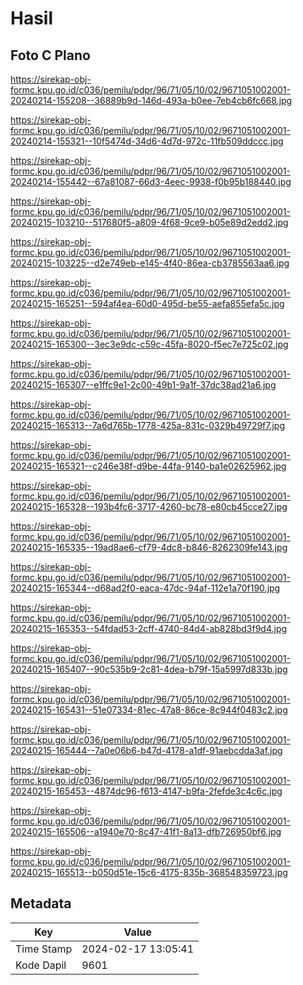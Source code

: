 # Hasil

## Foto C Plano

https://sirekap-obj-formc.kpu.go.id/c036/pemilu/pdpr/96/71/05/10/02/9671051002001-20240214-155208--36889b9d-146d-493a-b0ee-7eb4cb6fc668.jpg

https://sirekap-obj-formc.kpu.go.id/c036/pemilu/pdpr/96/71/05/10/02/9671051002001-20240214-155321--10f5474d-34d6-4d7d-972c-11fb509ddccc.jpg

https://sirekap-obj-formc.kpu.go.id/c036/pemilu/pdpr/96/71/05/10/02/9671051002001-20240214-155442--67a81087-66d3-4eec-9938-f0b95b188440.jpg

https://sirekap-obj-formc.kpu.go.id/c036/pemilu/pdpr/96/71/05/10/02/9671051002001-20240215-103210--517680f5-a809-4f68-9ce9-b05e89d2edd2.jpg

https://sirekap-obj-formc.kpu.go.id/c036/pemilu/pdpr/96/71/05/10/02/9671051002001-20240215-103225--d2e749eb-e145-4f40-86ea-cb3785563aa6.jpg

https://sirekap-obj-formc.kpu.go.id/c036/pemilu/pdpr/96/71/05/10/02/9671051002001-20240215-165251--594af4ea-60d0-495d-be55-aefa855efa5c.jpg

https://sirekap-obj-formc.kpu.go.id/c036/pemilu/pdpr/96/71/05/10/02/9671051002001-20240215-165300--3ec3e9dc-c59c-45fa-8020-f5ec7e725c02.jpg

https://sirekap-obj-formc.kpu.go.id/c036/pemilu/pdpr/96/71/05/10/02/9671051002001-20240215-165307--e1ffc9e1-2c00-49b1-9a1f-37dc38ad21a6.jpg

https://sirekap-obj-formc.kpu.go.id/c036/pemilu/pdpr/96/71/05/10/02/9671051002001-20240215-165313--7a6d765b-1778-425a-831c-0329b49729f7.jpg

https://sirekap-obj-formc.kpu.go.id/c036/pemilu/pdpr/96/71/05/10/02/9671051002001-20240215-165321--c246e38f-d9be-44fa-9140-ba1e02625962.jpg

https://sirekap-obj-formc.kpu.go.id/c036/pemilu/pdpr/96/71/05/10/02/9671051002001-20240215-165328--193b4fc6-3717-4260-bc78-e80cb45cce27.jpg

https://sirekap-obj-formc.kpu.go.id/c036/pemilu/pdpr/96/71/05/10/02/9671051002001-20240215-165335--19ad8ae6-cf79-4dc8-b846-8262309fe143.jpg

https://sirekap-obj-formc.kpu.go.id/c036/pemilu/pdpr/96/71/05/10/02/9671051002001-20240215-165344--d68ad2f0-eaca-47dc-94af-112e1a70f190.jpg

https://sirekap-obj-formc.kpu.go.id/c036/pemilu/pdpr/96/71/05/10/02/9671051002001-20240215-165353--54fdad53-2cff-4740-84d4-ab828bd3f9d4.jpg

https://sirekap-obj-formc.kpu.go.id/c036/pemilu/pdpr/96/71/05/10/02/9671051002001-20240215-165407--90c535b9-2c81-4dea-b79f-15a5997d833b.jpg

https://sirekap-obj-formc.kpu.go.id/c036/pemilu/pdpr/96/71/05/10/02/9671051002001-20240215-165431--51e07334-81ec-47a8-86ce-8c944f0483c2.jpg

https://sirekap-obj-formc.kpu.go.id/c036/pemilu/pdpr/96/71/05/10/02/9671051002001-20240215-165444--7a0e06b6-b47d-4178-a1df-91aebcdda3af.jpg

https://sirekap-obj-formc.kpu.go.id/c036/pemilu/pdpr/96/71/05/10/02/9671051002001-20240215-165453--4874dc96-f613-4147-b9fa-2fefde3c4c6c.jpg

https://sirekap-obj-formc.kpu.go.id/c036/pemilu/pdpr/96/71/05/10/02/9671051002001-20240215-165506--a1940e70-8c47-41f1-8a13-dfb726950bf6.jpg

https://sirekap-obj-formc.kpu.go.id/c036/pemilu/pdpr/96/71/05/10/02/9671051002001-20240215-165513--b050d51e-15c6-4175-835b-368548359723.jpg


## Metadata

| Key        | Value               |
| ---------- | ------------------- |
| Time Stamp | 2024-02-17 13:05:41 |
| Kode Dapil | 9601                |



